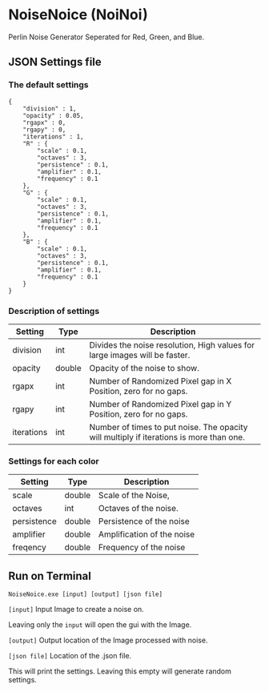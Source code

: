 ﻿# NoiseNoice (NoiNoi)
Perlin Noise Generator
Seperated for Red, Green, and Blue.

## JSON Settings file

### The default settings
```
{
    "division" : 1,
    "opacity" : 0.05,
    "rgapx" : 0,
    "rgapy" : 0,
    "iterations" : 1,
    "R" : {
        "scale" : 0.1,
        "octaves" : 3,
        "persistence" : 0.1,
        "amplifier" : 0.1,
        "frequency" : 0.1
    },
    "G" : {
        "scale" : 0.1,
        "octaves" : 3,
        "persistence" : 0.1,
        "amplifier" : 0.1,
        "frequency" : 0.1
    },
    "B" : {
        "scale" : 0.1,
        "octaves" : 3,
        "persistence" : 0.1,
        "amplifier" : 0.1,
        "frequency" : 0.1
    }
}
```

### Description of settings

| Setting    | Type   | Description                                                                              |
| ---------- | ------ | ---------------------------------------------------------------------------------------- |
| division   | int    | Divides the noise resolution, High values for large images will be faster.               |
| opacity    | double | Opacity of the noise to show.                                                            |
| rgapx      | int    | Number of Randomized Pixel gap in X Position, zero for no gaps.                          |
| rgapy      | int    | Number of Randomized Pixel gap in Y Position, zero for no gaps.                          |
| iterations | int    | Number of times to put noise. The opacity will multiply if iterations is more than one.  |

### Settings for each color

| Setting     | Type   | Description                |
| ----------- | ------ | ---------------------------|
| scale       | double | Scale of the Noise,        |
| octaves     | int    | Octaves of the noise.      |
| persistence | double | Persistence of the noise   |
| amplifier   | double | Amplification of the noise |
| freqency    | double | Frequency of the noise     |

## Run on Terminal

`NoiseNoice.exe [input] [output] [json file]`


`[input]`
Input Image to create a noise on.

Leaving only the `input` will open the gui with the Image.

`[output]`
Output location of the Image processed with noise.

`[json file]`
Location of the .json file.

This will print the settings. 
Leaving this empty will generate random settings.
